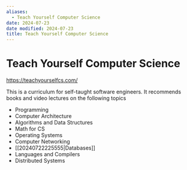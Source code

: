 ```yaml
---
aliases:
  - Teach Yourself Computer Science
date: 2024-07-23
date modified: 2024-07-23
title: Teach Yourself Computer Science
---
```


# Teach Yourself Computer Science

https://teachyourselfcs.com/

This is a curriculum for self-taught software engineers. It recommends books and video lectures on the following topics

- Programming
- Computer Architecture
- Algorithms and Data Structures
- Math for CS
- Operating Systems
- Computer Networking
- [[20240722225555|Databases]]
- Languages and Compilers
- Distributed Systems
